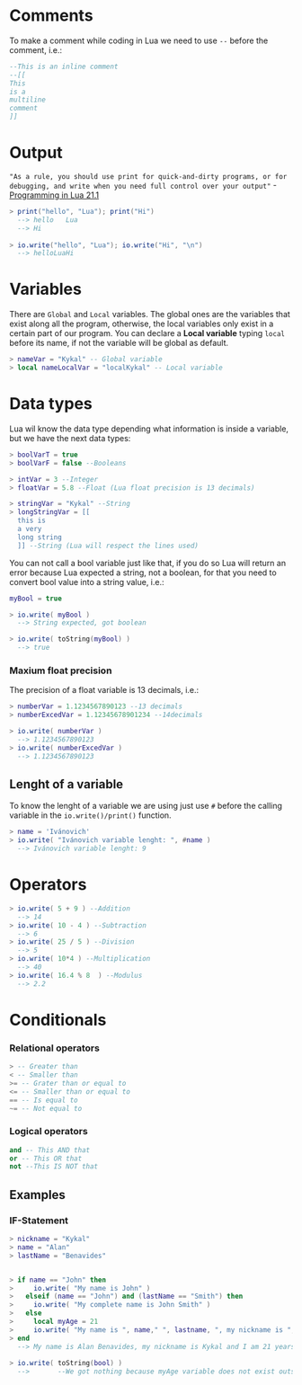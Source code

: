 # Comments
To make a comment while coding in Lua we need to use ``--`` before the comment, i.e.:

```Lua
--This is an inline comment
--[[
This
is a
multiline
comment
]]
```

# Output
``"As a rule, you should use print for quick-and-dirty programs, or for debugging, and write when you need full control over your output"``
-[Programming in Lua 21.1](https://www.lua.org/pil/21.1.html)
```Lua
> print("hello", "Lua"); print("Hi")
  --> hello   Lua
  --> Hi
    
> io.write("hello", "Lua"); io.write("Hi", "\n")
  --> helloLuaHi
```

# Variables
There are ``Global`` and ``Local`` variables. The global ones are the variables that exist along all the program, otherwise, the local variables only exist in a certain part of our program. You can declare a **Local variable** typing ``local`` before its name, if not the variable will be global as default.
```Lua
> nameVar = "Kykal" -- Global variable
> local nameLocalVar = "localKykal" -- Local variable
```

# Data types
Lua wil know the data type depending what information is inside a variable, but we have the next data types:
```Lua
> boolVarT = true
> boolVarF = false --Booleans

> intVar = 3 --Integer
> floatVar = 5.8 --Float (Lua float precision is 13 decimals)

> stringVar = "Kykal" --String
> longStringVar = [[
  this is
  a very
  long string
  ]] --String (Lua will respect the lines used)
```
You can not call a bool variable just like that, if you do so Lua will return an error because Lua expected a string, not a boolean, for that you need to convert bool value into a string value, i.e.:
```Lua
myBool = true

> io.write( myBool )
  --> String expected, got boolean

> io.write( toString(myBool) )
  --> true

```

### Maxium float precision
The precision of a float variable is 13 decimals, i.e.:
```Lua
> numberVar = 1.1234567890123 --13 decimals
> numberExcedVar = 1.12345678901234 --14decimals

> io.write( numberVar )
  --> 1.1234567890123
> io.write( numberExcedVar )
  --> 1.1234567890123
```

## Lenght of a variable
To know the lenght of a variable we are using just use ``#`` before the calling variable in the ``io.write()/print()`` function.
```Lua
> name = 'Ivánovich'
> io.write( "Ivánovich variable lenght: ", #name )
  --> Ivánovich variable lenght: 9
```

# Operators
```Lua
> io.write( 5 + 9 ) --Addition
  --> 14
> io.write( 10 - 4 ) --Subtraction
  --> 6
> io.write( 25 / 5 ) --Division
  --> 5
> io.write( 10*4 ) --Multiplication
  --> 40
> io.write( 16.4 % 8  ) --Modulus
  --> 2.2
```

# Conditionals

### Relational operators
```Lua
> -- Greater than
< -- Smaller than
>= -- Grater than or equal to
<= -- Smaller than or equal to
== -- Is equal to
~= -- Not equal to
```
### Logical operators
```Lua
and -- This AND that
or -- This OR that
not --This IS NOT that
```

## Examples
### IF-Statement
```Lua
> nickname = "Kykal"
> name = "Alan"
> lastName = "Benavides"


> if name == "John" then
>     io.write( "My name is John" )
>   elseif (name == "John") and (lastName == "Smith") then
>     io.write( "My complete name is John Smith" )
>   else
>     local myAge = 21
>     io.write( "My name is ", name," ", lastname, ", my nickname is ", nickname, " and I am", myAge, "years old." )
> end
  --> My name is Alan Benavides, my nickname is Kykal and I am 21 years old.
  
> io.write( toString(bool) )
  -->       --We got nothing because myAge variable does not exist outside IF-Statement, so it return a 'nil' that equals to an empty variable.
```
